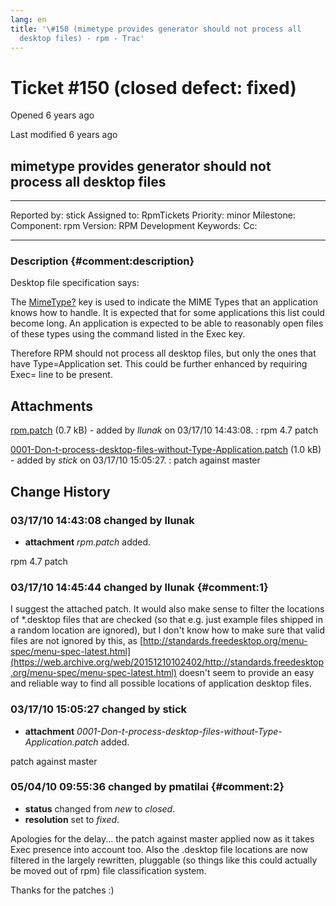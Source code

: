 ```yaml
---
lang: en
title: '\#150 (mimetype provides generator should not process all
  desktop files) - rpm - Trac'
---
```


Ticket \#150 (closed defect: fixed)
===================================

Opened 6 years ago

Last modified 6 years ago

mimetype provides generator should not process all desktop files
----------------------------------------------------------------

  -------------- ------- -------------- -----------------
  Reported by:   stick   Assigned to:   RpmTickets
  Priority:      minor   Milestone:     
  Component:     rpm     Version:       RPM Development
  Keywords:              Cc:            
                                        
  -------------- ------- -------------- -----------------

### Description {#comment:description}

Desktop file specification says:

The [MimeType?](/MimeType) key is used to indicate the MIME Types that
an application knows how to handle. It is expected that for some
applications this list could become long. An application is expected to
be able to reasonably open files of these types using the command listed
in the Exec key.

Therefore RPM should not process all desktop files, but only the ones
that have Type=Application set. This could be further enhanced by
requiring Exec= line to be present.

Attachments
-----------

[rpm.patch](/attachment/ticket/150/rpm.patch "View attachment") (0.7 kB) - added by *llunak* on 03/17/10 14:43:08.
:   rpm 4.7 patch

[0001-Don-t-process-desktop-files-without-Type-Application.patch](/attachment/ticket/150/0001-Don-t-process-desktop-files-without-Type-Application.patch "View attachment") (1.0 kB) - added by *stick* on 03/17/10 15:05:27.
:   patch against master

Change History
--------------

### 03/17/10 14:43:08 changed by llunak

-   **attachment** *rpm.patch* added.

rpm 4.7 patch

### 03/17/10 14:45:44 changed by llunak {#comment:1}

I suggest the attached patch. It would also make sense to filter the
locations of \*.desktop files that are checked (so that e.g. just
example files shipped in a random location are ignored), but I don\'t
know how to make sure that valid files are not ignored by this, as
[http://standards.freedesktop.org/menu-spec/menu-spec-latest.html](https://web.archive.org/web/20151210102402/http://standards.freedesktop.org/menu-spec/menu-spec-latest.html)
doesn\'t seem to provide an easy and reliable way to find all possible
locations of application desktop files.

### 03/17/10 15:05:27 changed by stick

-   **attachment**
    *0001-Don-t-process-desktop-files-without-Type-Application.patch*
    added.

patch against master

### 05/04/10 09:55:36 changed by pmatilai {#comment:2}

-   **status** changed from *new* to *closed*.
-   **resolution** set to *fixed*.

Apologies for the delay\... the patch against master applied now as it
takes Exec presence into account too. Also the .desktop file locations
are now filtered in the largely rewritten, pluggable (so things like
this could actually be moved out of rpm) file classification system.

Thanks for the patches :)
